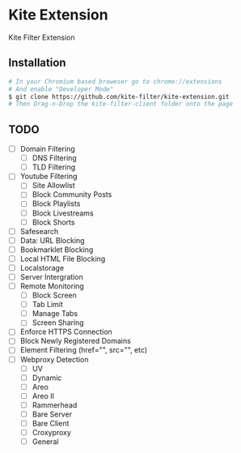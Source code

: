 # Kite Extension
Kite Filter Extension

## Installation
```bash
# In your Chromium based broweser go to chrome://extensions
# And enable "Developer Mode"
$ git clone https://github.com/kite-filter/kite-extension.git
# Then Drag-n-Drop the kite-filter-client folder onto the page
```

## TODO
- [ ] Domain Filtering
    - [ ] DNS Filtering
    - [ ] TLD Filtering
- [ ] Youtube Filtering
    - [ ] Site Allowlist
    - [ ] Block Community Posts
    - [ ] Block Playlists
    - [ ] Block Livestreams
    - [ ] Block Shorts
- [ ] Safesearch
- [ ] Data: URL Blocking
- [ ] Bookmarklet Blocking
- [ ] Local HTML File Blocking
- [ ] Localstorage
- [ ] Server Intergration
- [ ] Remote Monitoring
    - [ ] Block Screen
    - [ ] Tab Limit
    - [ ] Manage Tabs
    - [ ] Screen Sharing
- [ ] Enforce HTTPS Connection
- [ ] Block Newly Registered Domains
- [ ] Element Filtering (href="", src="", etc)
- [ ] Webproxy Detection
    - [ ] UV
    - [ ] Dynamic
    - [ ] Areo
    - [ ] Areo II
    - [ ] Rammerhead
    - [ ] Bare Server
    - [ ] Bare Client
    - [ ] Croxyproxy
    - [ ] General